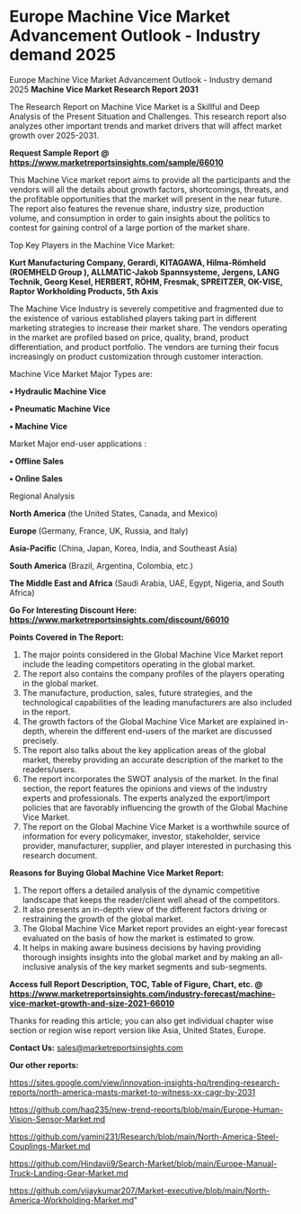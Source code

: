 # Europe Machine Vice Market Advancement Outlook - Industry demand 2025
 Europe Machine Vice Market Advancement Outlook - Industry demand 2025
<strong>Machine Vice Market Research Report 2031</strong>

The Research Report on Machine Vice Market is a Skillful and Deep Analysis of the Present Situation and Challenges. This research report also analyzes other important trends and market drivers that will affect market growth over 2025-2031.

<strong>Request Sample Report @ <a href=https://www.marketreportsinsights.com/sample/66010>https://www.marketreportsinsights.com/sample/66010</a></strong>

This Machine Vice market report aims to provide all the participants and the vendors will all the details about growth factors, shortcomings, threats, and the profitable opportunities that the market will present in the near future. The report also features the revenue share, industry size, production volume, and consumption in order to gain insights about the politics to contest for gaining control of a large portion of the market share.

Top Key Players in the Machine Vice Market:

<strong>Kurt Manufacturing Company, Gerardi, KITAGAWA, Hilma-Römheld (ROEMHELD Group ), ALLMATIC-Jakob Spannsysteme, Jergens, LANG Technik, Georg Kesel, HERBERT, RÖHM, Fresmak, SPREITZER, OK-VISE, Raptor Workholding Products, 5th Axis</strong>

The Machine Vice Industry is severely competitive and fragmented due to the existence of various established players taking part in different marketing strategies to increase their market share. The vendors operating in the market are profiled based on price, quality, brand, product differentiation, and product portfolio. The vendors are turning their focus increasingly on product customization through customer interaction.

Machine Vice Market Major Types are:

<strong>• Hydraulic Machine Vice

• Pneumatic Machine Vice

• Machine Vice</strong>

Market Major end-user applications :

<strong>• Offline Sales

• Online Sales</strong>

Regional Analysis

</u><strong><b>North America</b></strong> (the United States, Canada, and Mexico)

<strong><b>Europe </b></strong>(Germany, France, UK, Russia, and Italy)

<strong><b>Asia-Pacific</b></strong> (China, Japan, Korea, India, and Southeast Asia)

<strong><b>South America</b></strong> (Brazil, Argentina, Colombia, etc.)

<strong><b>The Middle East and Africa</b></strong> (Saudi Arabia, UAE, Egypt, Nigeria, and South Africa)

<strong>Go For Interesting Discount Here: <a href=https://www.marketreportsinsights.com/discount/66010>https://www.marketreportsinsights.com/discount/66010</a></strong>

<strong>Points Covered in The Report:</strong>
<ol>
  <li>The major points considered in the Global Machine Vice Market report include the leading competitors operating in the global market.</li>
  <li>The report also contains the company profiles of the players operating in the global market.</li>
  <li>The manufacture, production, sales, future strategies, and the technological capabilities of the leading manufacturers are also included in the report.</li>
  <li>The growth factors of the Global Machine Vice Market are explained in-depth, wherein the different end-users of the market are discussed precisely.</li>
  <li>The report also talks about the key application areas of the global market, thereby providing an accurate description of the market to the readers/users.</li>
  <li>The report incorporates the SWOT analysis of the market. In the final section, the report features the opinions and views of the industry experts and professionals. The experts analyzed the export/import policies that are favorably influencing the growth of the Global Machine Vice Market.</li>
  <li>The report on the Global Machine Vice Market is a worthwhile source of information for every policymaker, investor, stakeholder, service provider, manufacturer, supplier, and player interested in purchasing this research document.</li>
</ol>
<strong>Reasons for Buying Global Machine Vice Market Report:</strong>

<ol>
  <li>The report offers a detailed analysis of the dynamic competitive landscape that keeps the reader/client well ahead of the competitors.</li>
  <li>It also presents an in-depth view of the different factors driving or restraining the growth of the global market.</li>
  <li>The Global Machine Vice Market report provides an eight-year forecast evaluated on the basis of how the market is estimated to grow.</li>
  <li>It helps in making aware business decisions by having providing thorough insights insights into the global market and by making an all-inclusive analysis of the key market segments and sub-segments.</li>
</ol>
<strong>Access full Report Description, TOC, Table of Figure, Chart, etc. @ <a href=https://www.marketreportsinsights.com/industry-forecast/machine-vice-market-growth-and-size-2021-66010>https://www.marketreportsinsights.com/industry-forecast/machine-vice-market-growth-and-size-2021-66010</a></strong>


Thanks for reading this article; you can also get individual chapter wise section or region wise report version like Asia, United States, Europe.

<strong>Contact Us:</strong>
sales@marketreportsinsights.com

<strong>Our other reports:</strong>

<a href=https://sites.google.com/view/innovation-insights-hq/trending-research-reports/north-america-masts-market-to-witness-xx-cagr-by-2031>https://sites.google.com/view/innovation-insights-hq/trending-research-reports/north-america-masts-market-to-witness-xx-cagr-by-2031</a>

<a href=https://github.com/haq235/new-trend-reports/blob/main/Europe-Human-Vision-Sensor-Market.md>https://github.com/haq235/new-trend-reports/blob/main/Europe-Human-Vision-Sensor-Market.md</a>

<a href=https://github.com/yamini231/Research/blob/main/North-America-Steel-Couplings-Market.md>https://github.com/yamini231/Research/blob/main/North-America-Steel-Couplings-Market.md</a>

<a href=https://github.com/Hindavii9/Search-Market/blob/main/Europe-Manual-Truck-Landing-Gear-Market.md>https://github.com/Hindavii9/Search-Market/blob/main/Europe-Manual-Truck-Landing-Gear-Market.md</a>

<a href=https://github.com/vijaykumar207/Market-executive/blob/main/North-America-Workholding-Market.md>https://github.com/vijaykumar207/Market-executive/blob/main/North-America-Workholding-Market.md</a>"
